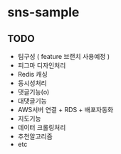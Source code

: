 # sns-sample

## TODO
- 팀구성 ( feature 브랜치 사용예정 ) 
- 피그마 디자인처리 
- Redis 캐싱 
- 동시성처리
- 댓글기능(o)
- 대댓글기능
- AWS서버 연결 + RDS + 배포자동화
- 지도기능
- 데이터 크롤링처리
- 추천알고리즘 
 - etc
